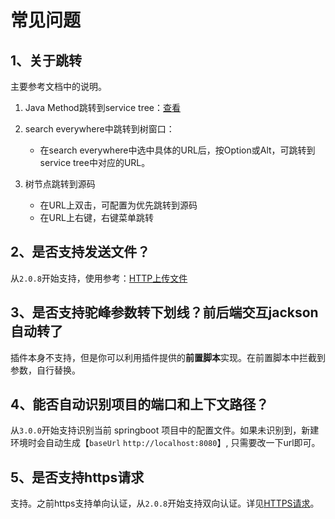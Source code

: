 # 常见问题

## 1、关于跳转
主要参考文档中的说明。

1. Java Method跳转到service tree：[查看](快速入门/其他使用.md)

2. search everywhere中跳转到树窗口：
   - 在search everywhere中选中具体的URL后，按Option或Alt，可跳转到service tree中对应的URL。

3. 树节点跳转到源码
   - 在URL上双击，可配置为优先跳转到源码
   - 在URL上右键，右键菜单跳转

## 2、是否支持发送文件？
从`2.0.8`开始支持，使用参考：[HTTP上传文件](快速入门/HTTP上传_下载文件.md)

## 3、是否支持驼峰参数转下划线？前后端交互jackson自动转了
插件本身不支持，但是你可以利用插件提供的**前置脚本**实现。在前置脚本中拦截到参数，自行替换。

## 4、能否自动识别项目的端口和上下文路径？
从`3.0.0`开始支持识别当前 springboot 项目中的配置文件。如果未识别到，新建环境时会自动生成【`baseUrl` `http://localhost:8080`】, 只需要改一下url即可。

## 5、是否支持https请求
支持。之前https支持单向认证，从`2.0.8`开始支持双向认证。详见[HTTPS请求](快速入门/HTTPS请求.md)。
